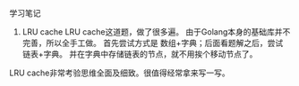 学习笔记

1. LRU cache
LRU cache这道题，做了很多遍。
由于Golang本身的基础库并不完善，所以全手工做。
首先尝试方式是 数组+字典；后面看题解之后，尝试 链表+字典。
并在字典中存储链表的节点，就不用挨个移动节点了。

LRU cache非常考验思维全面及细致。很值得经常拿来写一写。
